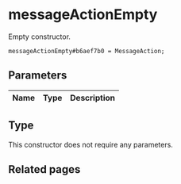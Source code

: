 # messageActionEmpty
Empty constructor.

```
messageActionEmpty#b6aef7b0 = MessageAction;
```

## Parameters
| Name | Type | Description |
| ---- | :----: | ----------- |


## Type
This constructor does not require any parameters.

## Related pages
